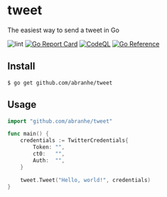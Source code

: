 # tweet

The easiest way to send a tweet in Go

![lint](https://github.com/abranhe/tweet/workflows/lint/badge.svg)
[![Go Report Card](https://goreportcard.com/badge/github.com/abranhe/tweet)](https://goreportcard.com/report/github.com/abranhe/tweet)
[![CodeQL](https://github.com/abranhe/tweet/actions/workflows/codeql.yml/badge.svg)](https://github.com/abranhe/tweet/actions/workflows/codeql.yml)
[![Go Reference](https://pkg.go.dev/badge/github.com/abranhe/tweet.svg)](https://pkg.go.dev/github.com/abranhe/tweet)

## Install

```console
$ go get github.com/abranhe/tweet
```

## Usage

```go
import "github.com/abranhe/tweet"

func main() {
	credentials := TwitterCredentials{
		Token: "",
		ct0:   "",
		Auth:  "",
	}

	tweet.Tweet("Hello, world!", credentials)
}
```

